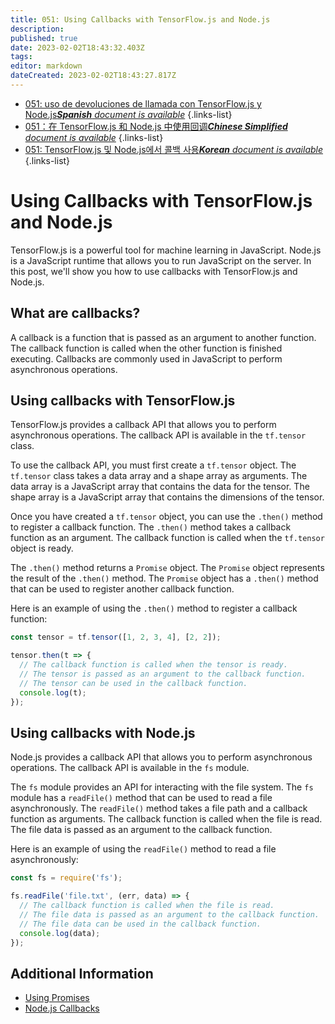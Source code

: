 ```yaml
---
title: 051: Using Callbacks with TensorFlow.js and Node.js
description: 
published: true
date: 2023-02-02T18:43:32.403Z
tags: 
editor: markdown
dateCreated: 2023-02-02T18:43:27.817Z
---
```


- [051: uso de devoluciones de llamada con TensorFlow.js y Node.js***Spanish** document is available*](/es/Knowledge-base/TensorFlow-js/Learning/051-using-callbacks-with-tensorflow-js-and-node-js)
{.links-list}
- [051：在 TensorFlow.js 和 Node.js 中使用回调***Chinese Simplified** document is available*](/zh/Knowledge-base/TensorFlow-js/Learning/051-using-callbacks-with-tensorflow-js-and-node-js)
{.links-list}
- [051: TensorFlow.js 및 Node.js에서 콜백 사용***Korean** document is available*](/ko/Knowledge-base/TensorFlow-js/Learning/051-using-callbacks-with-tensorflow-js-and-node-js)
{.links-list}


# Using Callbacks with TensorFlow.js and Node.js

TensorFlow.js is a powerful tool for machine learning in JavaScript. Node.js is a JavaScript runtime that allows you to run JavaScript on the server. In this post, we'll show you how to use callbacks with TensorFlow.js and Node.js.

## What are callbacks?

A callback is a function that is passed as an argument to another function. The callback function is called when the other function is finished executing. Callbacks are commonly used in JavaScript to perform asynchronous operations.

## Using callbacks with TensorFlow.js

TensorFlow.js provides a callback API that allows you to perform asynchronous operations. The callback API is available in the `tf.tensor` class.

To use the callback API, you must first create a `tf.tensor` object. The `tf.tensor` class takes a data array and a shape array as arguments. The data array is a JavaScript array that contains the data for the tensor. The shape array is a JavaScript array that contains the dimensions of the tensor.

Once you have created a `tf.tensor` object, you can use the `.then()` method to register a callback function. The `.then()` method takes a callback function as an argument. The callback function is called when the `tf.tensor` object is ready.

The `.then()` method returns a `Promise` object. The `Promise` object represents the result of the `.then()` method. The `Promise` object has a `.then()` method that can be used to register another callback function.

Here is an example of using the `.then()` method to register a callback function:

```javascript
const tensor = tf.tensor([1, 2, 3, 4], [2, 2]);

tensor.then(t => {
  // The callback function is called when the tensor is ready.
  // The tensor is passed as an argument to the callback function.
  // The tensor can be used in the callback function.
  console.log(t);
});
```

## Using callbacks with Node.js

Node.js provides a callback API that allows you to perform asynchronous operations. The callback API is available in the `fs` module.

The `fs` module provides an API for interacting with the file system. The `fs` module has a `readFile()` method that can be used to read a file asynchronously. The `readFile()` method takes a file path and a callback function as arguments. The callback function is called when the file is read. The file data is passed as an argument to the callback function.

Here is an example of using the `readFile()` method to read a file asynchronously:

```javascript
const fs = require('fs');

fs.readFile('file.txt', (err, data) => {
  // The callback function is called when the file is read.
  // The file data is passed as an argument to the callback function.
  // The file data can be used in the callback function.
  console.log(data);
});
```

## Additional Information

- [Using Promises](https://developer.mozilla.org/en-US/docs/Web/JavaScript/Guide/Using_promises)
- [Node.js Callbacks](https://nodejs.org/api/fs.html#fs_fs_readfile_path_options_callback)